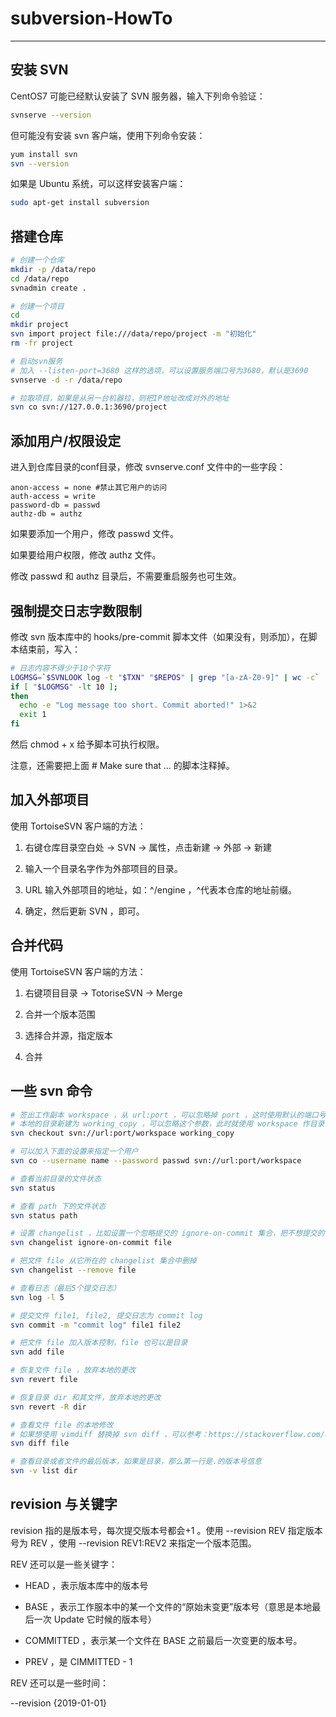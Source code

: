 # subversion-HowTo

---

## 安装 SVN

CentOS7 可能已经默认安装了 SVN 服务器，输入下列命令验证：

```bash
svnserve --version
```

但可能没有安装 svn 客户端，使用下列命令安装：

```bash
yum install svn
svn --version
```

如果是 Ubuntu 系统，可以这样安装客户端：

```bash
sudo apt-get install subversion
```

## 搭建仓库

```bash
# 创建一个仓库
mkdir -p /data/repo
cd /data/repo
svnadmin create .

# 创建一个项目
cd
mkdir project
svn import project file:///data/repo/project -m "初始化"
rm -fr project

# 启动svn服务
# 加入 --listen-port=3680 这样的选项，可以设置服务端口号为3680，默认是3690
svnserve -d -r /data/repo

# 拉取项目，如果是从另一台机器拉，则把IP地址改成对外的地址
svn co svn://127.0.0.1:3690/project
```

## 添加用户/权限设定

进入到仓库目录的conf目录，修改 svnserve.conf 文件中的一些字段：

```
anon-access = none #禁止其它用户的访问
auth-access = write
password-db = passwd
authz-db = authz
```

如果要添加一个用户，修改 passwd 文件。

如果要给用户权限，修改 authz 文件。

修改 passwd 和 authz 目录后，不需要重启服务也可生效。

## 强制提交日志字数限制

修改 svn 版本库中的 hooks/pre-commit 脚本文件（如果没有，则添加），在脚本结束前，写入：

```bash
# 日志内容不得少于10个字符
LOGMSG=`$SVNLOOK log -t "$TXN" "$REPOS" | grep "[a-zA-Z0-9]" | wc -c`
if [ "$LOGMSG" -lt 10 ];
then
  echo -e "Log message too short. Commit aborted!" 1>&2
  exit 1
fi
```

然后 chmod + x 给予脚本可执行权限。

注意，还需要把上面 # Make sure that ... 的脚本注释掉。

## 加入外部项目

使用 TortoiseSVN 客户端的方法：

1. 右键仓库目录空白处 -> SVN -> 属性，点击新建 -> 外部 -> 新建

2. 输入一个目录名字作为外部项目的目录。

3. URL 输入外部项目的地址，如：^/engine ，^代表本仓库的地址前缀。

4. 确定，然后更新 SVN ，即可。

## 合并代码

使用 TortoiseSVN 客户端的方法：

1. 右键项目目录 -> TotoriseSVN -> Merge

2. 合并一个版本范围

3. 选择合并源，指定版本

4. 合并

## 一些 svn 命令

```bash
# 签出工作副本 workspace ，从 url:port ，可以忽略掉 port ，这时使用默认的端口号 3690
# 本地的目录新建为 working_copy ，可以忽略这个参数，此时就使用 workspace 作目录名
svn checkout svn://url:port/workspace working_copy

# 可以加入下面的设置来指定一个用户
svn co --username name --password passwd svn://url:port/workspace

# 查看当前目录的文件状态
svn status

# 查看 path 下的文件状态
svn status path

# 设置 changelist ，比如设置一个忽略提交的 ignore-on-commit 集合，把不想提交的 file 放进去
svn changelist ignore-on-commit file

# 把文件 file 从它所在的 changelist 集合中删掉
svn changelist --remove file

# 查看日志（最后5个提交日志）
svn log -l 5

# 提交文件 file1, file2, 提交日志为 commit log
svn commit -m "commit log" file1 file2

# 把文件 file 加入版本控制，file 也可以是目录
svn add file

# 恢复文件 file ，放弃本地的更改
svn revert file

# 恢复目录 dir 和其文件，放弃本地的更改
svn revert -R dir

# 查看文件 file 的本地修改
# 如果想使用 vimdiff 替换掉 svn diff ，可以参考：https://stackoverflow.com/questions/7866286/how-to-view-svn-diff-in-vimdiff-style-in-svn
svn diff file

# 查看目录或者文件的最后版本，如果是目录，那么第一行是.的版本号信息
svn -v list dir
```

## revision 与关键字

revision 指的是版本号，每次提交版本号都会+1 。使用 --revision REV 指定版本号为 REV ，使用 --revision REV1:REV2 来指定一个版本范围。

REV 还可以是一些关键字：

- HEAD ，表示版本库中的版本号

- BASE ，表示工作服本中的某一个文件的“原始未变更”版本号（意思是本地最后一次 Update 它时候的版本号）

- COMMITTED ，表示某一个文件在 BASE 之前最后一次变更的版本号。

- PREV ，是 CIMMITTED - 1

REV 还可以是一些时间：

--revision {2019-01-01}

